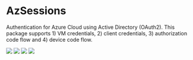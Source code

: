 # AzSessions

Authentication for Azure Cloud using Active Directory (OAuth2).  This package
supports 1) VM credentials, 2) client credentials, 3) authorization code flow and 4) device
code flow.

[![](https://img.shields.io/badge/docs-stable-blue.svg)](https://ChevronETC.github.io/AzSessions.jl/stable)
[![](https://img.shields.io/badge/docs-dev-blue.svg)](https://ChevronETC.github.io/AzSessions.jl/dev)
[![](https://travis-ci.org/ChevronETC/AzSessions.jl.svg?branch=master)](https://travis-ci.org/ChevronETC/AzSessions.jl)
[![](https://coveralls.io/repos/github/ChevronETC/AzSessions.jl/badge.svg?branch=master)](https://coveralls.io/github/ChevronETC/AzSessions.jl?branch=master)
